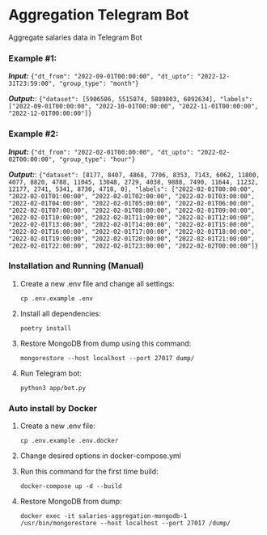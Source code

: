 # Aggregation Telegram Bot
Aggregate salaries data in Telegram Bot

### Example #1:
**_Input:_**
   `{"dt_from": "2022-09-01T00:00:00", "dt_upto": "2022-12-31T23:59:00", "group_type": "month"}`

**_Output:_**:
   `{"dataset": [5906586, 5515874, 5889803, 6092634], "labels": ["2022-09-01T00:00:00", "2022-10-01T00:00:00", "2022-11-01T00:00:00", "2022-12-01T00:00:00"]}`

### Example #2:
**_Input:_**
   `{"dt_from": "2022-02-01T00:00:00", "dt_upto": "2022-02-02T00:00:00", "group_type": "hour"}`

**_Output:_**:
   `{"dataset": [8177, 8407, 4868, 7706, 8353, 7143, 6062, 11800, 4077, 8820, 4788, 11045, 13048, 2729, 4038, 9888,
            7490, 11644, 11232, 12177, 2741, 5341, 8730, 4718, 0], "labels": ["2022-02-01T00:00:00", "2022-02-01T01:00:00", "2022-02-01T02:00:00", "2022-02-01T03:00:00",
           "2022-02-01T04:00:00", "2022-02-01T05:00:00", "2022-02-01T06:00:00", "2022-02-01T07:00:00",
           "2022-02-01T08:00:00", "2022-02-01T09:00:00", "2022-02-01T10:00:00", "2022-02-01T11:00:00",
           "2022-02-01T12:00:00", "2022-02-01T13:00:00", "2022-02-01T14:00:00", "2022-02-01T15:00:00",
           "2022-02-01T16:00:00", "2022-02-01T17:00:00", "2022-02-01T18:00:00", "2022-02-01T19:00:00",
           "2022-02-01T20:00:00", "2022-02-01T21:00:00", "2022-02-01T22:00:00", "2022-02-01T23:00:00",
           "2022-02-02T00:00:00"]}`

### Installation and Running (Manual)
1. Create a new .env file and change all settings:

    `cp .env.example .env`

2. Install all dependencies:

    `poetry install`
3. Restore MongoDB from dump using this command:

    `mongorestore --host localhost --port 27017 dump/`

4. Run Telegram bot:

    `python3 app/bot.py`


### Auto install by Docker
1. Create a new .env file:

    `cp .env.example .env.docker`

2. Change desired options in docker-compose.yml

3. Run this command for the first time build:

    `docker-compose up -d --build`
4. Restore MongoDB from dump:

    `docker exec -it salaries-aggregation-mongodb-1 /usr/bin/mongorestore --host localhost --port 27017 /dump/`